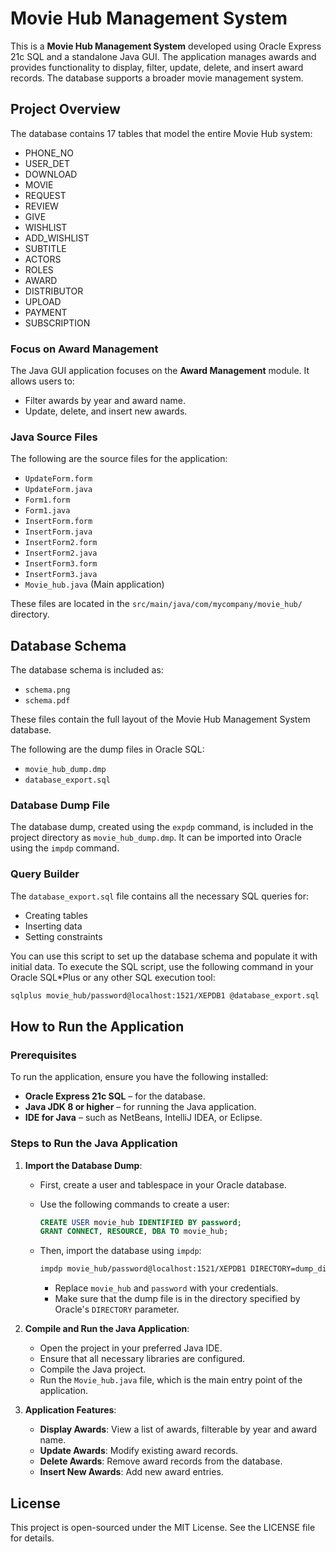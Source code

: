 # Movie Hub Management System

This is a **Movie Hub Management System** developed using Oracle Express 21c SQL and a standalone Java GUI. The application manages awards and provides functionality to display, filter, update, delete, and insert award records. The database supports a broader movie management system.

## Project Overview

The database contains 17 tables that model the entire Movie Hub system:

- PHONE_NO
- USER_DET
- DOWNLOAD
- MOVIE
- REQUEST
- REVIEW
- GIVE
- WISHLIST
- ADD_WISHLIST
- SUBTITLE
- ACTORS
- ROLES
- AWARD
- DISTRIBUTOR
- UPLOAD
- PAYMENT
- SUBSCRIPTION

### Focus on Award Management

The Java GUI application focuses on the **Award Management** module. It allows users to:
- Filter awards by year and award name.
- Update, delete, and insert new awards.

### Java Source Files

The following are the source files for the application:

- `UpdateForm.form`
- `UpdateForm.java`
- `Form1.form`
- `Form1.java`
- `InsertForm.form`
- `InsertForm.java`
- `InsertForm2.form`
- `InsertForm2.java`
- `InsertForm3.form`
- `InsertForm3.java`
- `Movie_hub.java` (Main application)

These files are located in the `src/main/java/com/mycompany/movie_hub/` directory.


## Database Schema

The database schema is included as:
- `schema.png`
- `schema.pdf`

These files contain the full layout of the Movie Hub Management System database.

The following are the dump files in Oracle SQL:

- `movie_hub_dump.dmp`
- `database_export.sql`


### Database Dump File

The database dump, created using the `expdp` command, is included in the project directory as `movie_hub_dump.dmp`. It can be imported into Oracle using the `impdp` command.

### Query Builder

The `database_export.sql` file contains all the necessary SQL queries for:
- Creating tables
- Inserting data
- Setting constraints

You can use this script to set up the database schema and populate it with initial data. To execute the SQL script, use the following command in your Oracle SQL*Plus or any other SQL execution tool:
```bash
sqlplus movie_hub/password@localhost:1521/XEPDB1 @database_export.sql
```

## How to Run the Application

### Prerequisites

To run the application, ensure you have the following installed:

- **Oracle Express 21c SQL** – for the database.
- **Java JDK 8 or higher** – for running the Java application.
- **IDE for Java** – such as NetBeans, IntelliJ IDEA, or Eclipse.

### Steps to Run the Java Application

1. **Import the Database Dump**: 
   - First, create a user and tablespace in your Oracle database.
   - Use the following commands to create a user:
     ```sql
     CREATE USER movie_hub IDENTIFIED BY password;
     GRANT CONNECT, RESOURCE, DBA TO movie_hub;
     ```

   - Then, import the database using `impdp`:
     ```bash
     impdp movie_hub/password@localhost:1521/XEPDB1 DIRECTORY=dump_directory DUMPFILE=movie_hub_dump.dmp LOGFILE=movie_hub_import.log
     ```
     - Replace `movie_hub` and `password` with your credentials.
     - Make sure that the dump file is in the directory specified by Oracle's `DIRECTORY` parameter.

2. **Compile and Run the Java Application**:
   - Open the project in your preferred Java IDE.
   - Ensure that all necessary libraries are configured.
   - Compile the Java project.
   - Run the `Movie_hub.java` file, which is the main entry point of the application.

3. **Application Features**:
   - **Display Awards**: View a list of awards, filterable by year and award name.
   - **Update Awards**: Modify existing award records.
   - **Delete Awards**: Remove award records from the database.
   - **Insert New Awards**: Add new award entries.


## License

This project is open-sourced under the MIT License. See the LICENSE file for details.
